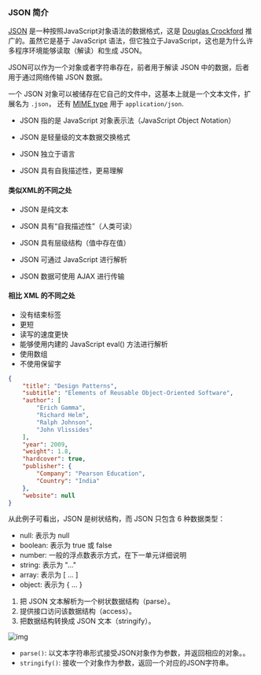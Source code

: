 ### JSON 简介

[JSON](https://developer.mozilla.org/zh-CN/docs/Glossary/JSON) 是一种按照JavaScript对象语法的数据格式，这是 [Douglas Crockford](https://en.wikipedia.org/wiki/Douglas_Crockford) 推广的。虽然它是基于 JavaScript 语法，但它独立于JavaScript，这也是为什么许多程序环境能够读取（解读）和生成 JSON。 

JSON可以作为一个对象或者字符串存在，前者用于解读 JSON 中的数据，后者用于通过网络传输 JSON 数据。

一个 JSON 对象可以被储存在它自己的文件中，这基本上就是一个文本文件，扩展名为 `.json`， 还有 [MIME type](https://developer.mozilla.org/zh-CN/docs/Glossary/MIME_type) 用于 `application/json`.

- JSON 指的是 JavaScript 对象表示法（*J*ava*S*cript *O*bject *N*otation）

- JSON 是轻量级的文本数据交换格式

- JSON 独立于语言 

- JSON 具有自我描述性，更易理解

#### 类似XML的不同之处

- JSON 是纯文本

- JSON 具有“自我描述性”（人类可读）

- JSON 具有层级结构（值中存在值）

- JSON 可通过 JavaScript 进行解析

- JSON 数据可使用 AJAX 进行传输

#### 相比 XML 的不同之处

- 没有结束标签
- 更短
- 读写的速度更快
- 能够使用内建的 JavaScript eval() 方法进行解析
- 使用数组
- 不使用保留字

```                                                       json
{
    "title": "Design Patterns",
    "subtitle": "Elements of Reusable Object-Oriented Software",
    "author": [
        "Erich Gamma",
        "Richard Helm",
        "Ralph Johnson",
        "John Vlissides"
    ],
    "year": 2009,
    "weight": 1.8,
    "hardcover": true,
    "publisher": {
        "Company": "Pearson Education",
        "Country": "India"
    },
    "website": null
}
```

从此例子可看出，JSON 是树状结构，而 JSON 只包含 6 种数据类型：

- null: 表示为 null
- boolean: 表示为 true 或 false
- number: 一般的浮点数表示方式，在下一单元详细说明
- string: 表示为 "..."
- array: 表示为 [ ... ]
- object: 表示为 { ... }

1. 把 JSON 文本解析为一个树状数据结构（parse）。
2. 提供接口访问该数据结构（access）。
3. 把数据结构转换成 JSON 文本（stringify）。

![img](https://pic2.zhimg.com/80/75eecb0312e129d64dd3b028e1479e3d_720w.png)

- `parse()`: 以文本字符串形式接受JSON对象作为参数，并返回相应的对象。。
- `stringify()`: 接收一个对象作为参数，返回一个对应的JSON字符串。